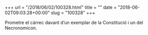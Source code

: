 +++
url = "/2018/06/02/100328.html"
title = ""
date = "2018-06-02T09:03:28+00:00"
slug = "100328"
+++

Prometre el càrrec davant d’un exemplar de la Constitució i un del Necronomicon.

